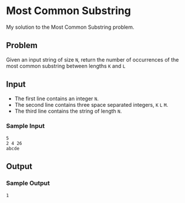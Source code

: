 # Most Common Substring
My solution to the Most Common Substring problem.

## Problem
Given an input string of size `N`, return the number of occurrences of the most common substring between lengths `K` and `L`

## Input
 * The first line contains an integer `N`.
 * The second line contains three space separated integers, `K` `L` `M`.
 * The third line contains the string of length `N`.
 
### Sample Input
 ```
 5
 2 4 26
 abcde
 ``` 

## Output
### Sample Output
 ```
 1
 ```
